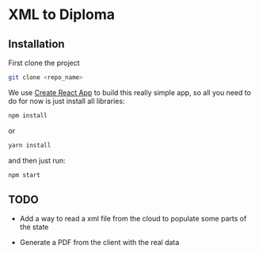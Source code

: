 # XML to Diploma

## Installation

First clone the project

```bash
git clone <repo_name>
```

We use [Create React App](https://github.com/facebookincubator/create-react-app) to build this really simple app, so all you need to do for now is just install all libraries:

```bash
npm install
```

or 

```bash
yarn install
```

and then just run:

```bash
npm start
```

## TODO

- Add a way to read a xml file from the cloud to populate some parts of the state

- Generate a PDF from the client with the real data
